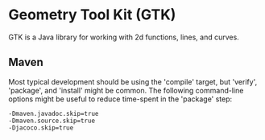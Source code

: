 # Geometry Tool Kit (GTK)

GTK is a Java library for working with 2d functions, lines, and curves.

## Maven
Most typical development should be using the 'compile' target, but 'verify', 'package', and 'install' might be common. The following command-line options might be useful to reduce time-spent in the 'package' step:

```
-Dmaven.javadoc.skip=true
-Dmaven.source.skip=true
-Djacoco.skip=true
```
